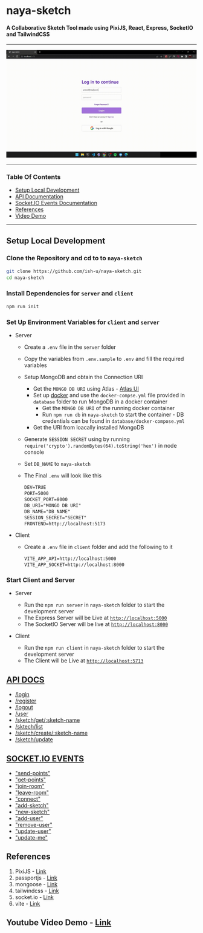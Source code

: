 # naya-sketch

#### A Collaborative Sketch Tool made using PixiJS, React, Express, SocketIO and TailwindCSS

---

![](/docs/naya-sketch.gif)

---

### Table Of Contents

- [Setup Local Development](#setup-local-development)
- [API Documentation](#api-docs)
- [Socket.IO Events Documentation](#socketio-events)
- [References](#references)
- [Video Demo](#youtube-video-demo---link)

---

## Setup Local Development

### Clone the Repository and cd to to `naya-sketch`

```bash
git clone https://github.com/ish-u/naya-sketch.git
cd naya-sketch
```

### Install Dependencies for `server` and `client`

```bash
npm run init
```

### Set Up Environment Variables for `client` and `server`

- Server

  - Create a `.env` file in the `server` folder

  - Copy the variables from `.env.sample` to `.env` and fill the required variables

  - Setup MongoDB and obtain the Connection URI

    - Get the `MONGO DB URI` using Atlas - [Atlas UI](https://www.mongodb.com/docs/atlas/getting-started/)
    - Set up [docker](https://www.docker.com/) and use the `docker-compse.yml` file provided in `database` folder to run MongoDB in a docker container
      - Get the `MONGO DB URI` of the running docker container
      - Run `npm run db` in `naya-sketch` to start the container - DB credentials can be found in `database/docker-compose.yml`
    - Get the URI from loacally installed MongoDB

  - Generate `SESSION SECRET` using by running `require('crypto').randomBytes(64).toString('hex')` in node console

  - Set `DB_NAME` to `naya-sketch`

  - The Final `.env` will look like this

    ```
    DEV=TRUE
    PORT=5000
    SOCKET_PORT=8000
    DB_URI="MONGO DB URI"
    DB_NAME="DB_NAME"
    SESSION_SECRET="SECRET"
    FRONTEND=http://localhost:5173

    ```

- Client

  - Create a `.env` file in `client` folder and add the following to it

    ```
    VITE_APP_API=http://localhost:5000
    VITE_APP_SOCKET=http://localhost:8000
    ```

### Start Client and Server

- Server

  - Run the `npm run server` in `naya-sketch` folder to start the development server
  - The Express Server will be Live at [`http://localhost:5000`](http://localhost:5000)
  - The SocketIO Server will be live at [`http://localhost:8000`](http://localhost:8000)

- Client

  - Run the `npm run client` in `naya-sketch` folder to start the development server
  - The Client will be Live at [`http://localhost:5713`](http://localhost:5713)

## [API DOCS](/docs/API_DOCS.md)

- [/login](/docs/API_DOCS.md#login)
- [/register](/docs/API_DOCS.md#register)
- [/logout](/docs/API_DOCS.md#logout)
- [/user](/docs/API_DOCS.md#check-session)
- [/sketch/get/:sketch-name](/docs/API_DOCS.md#get-a-sketch)
- [/sktech/list](/docs/API_DOCS.md#get-list-of-sketches)
- [/sketch/create/:sketch-name](/docs/API_DOCS.md#create-a-new-sketch)
- [/sketch/update](/docs/API_DOCS.md#update-a-sketch-data)

## [SOCKET.IO EVENTS](/docs//SOCKET_DOCS.md)

- ["send-points"](/docs/SOCKET_DOCS.md#send-points)
- ["get-points"](/docs/SOCKET_DOCS.md#get-points)
- ["join-room"](/docs/SOCKET_DOCS.md#join-room)
- ["leave-room"](/docs/SOCKET_DOCS.md#leave-room)
- ["connect"](./docs/SOCKET_DOCS.md#connect)
- ["add-sketch"](/docs/SOCKET_DOCS.md#add-sketch)
- ["new-sketch"](/docs/SOCKET_DOCS.md#new-sketch)
- ["add-user"](/docs/SOCKET_DOCS.md#add-sketch)
- ["remove-user"](/docs/SOCKET_DOCS.md#remove-user)
- ["update-user"](/docs/SOCKET_DOCS.md#update-user)
- ["update-me"](/docs/SOCKET_DOCS.md#update-me)

## References

1. PixiJS - [Link](https://pixijs.com/)
2. passportjs - [Link](https://www.passportjs.org/)
3. mongoose - [Link](https://mongoosejs.com/)
4. tailwindcss - [Link](https://tailwindcss.com/)
5. socket.io - [Link](https://socket.io/)
6. vite - [Link](https://vitejs.dev/)

## Youtube Video Demo - [Link](https://www.youtube.com/watch?v=om-w-4Ddh7g)
